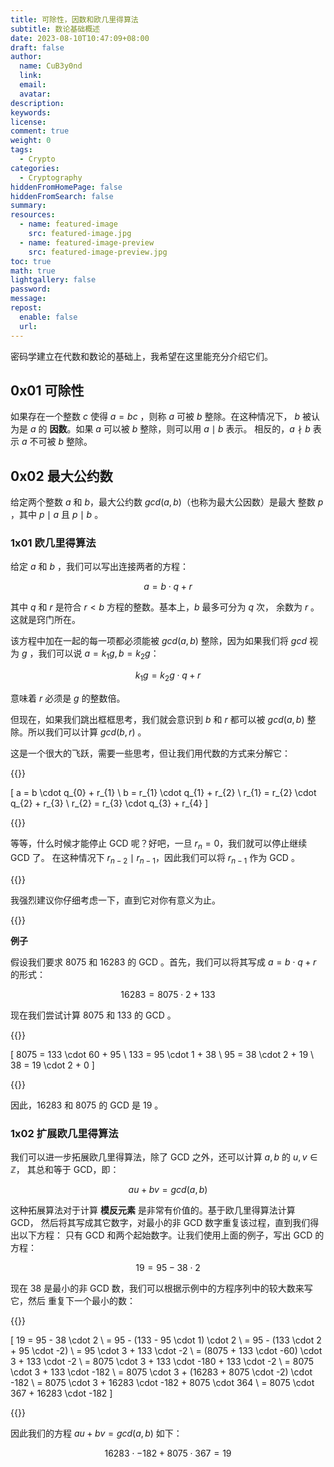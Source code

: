 ```yaml
---
title: 可除性，因数和欧几里得算法
subtitle: 数论基础概述
date: 2023-08-10T10:47:09+08:00
draft: false
author:
  name: CuB3y0nd
  link:
  email:
  avatar:
description:
keywords:
license:
comment: true
weight: 0
tags:
  - Crypto
categories:
  - Cryptography
hiddenFromHomePage: false
hiddenFromSearch: false
summary:
resources:
  - name: featured-image
    src: featured-image.jpg
  - name: featured-image-preview
    src: featured-image-preview.jpg
toc: true
math: true
lightgallery: false
password:
message:
repost:
  enable: false
  url:
---
```


密码学建立在代数和数论的基础上，我希望在这里能充分介绍它们。

<!--more-->

## 0x01 可除性

如果存在一个整数 $c$ 使得 $a = bc$ ，则称 $a$ 可被 $b$ 整除。在这种情况下，
$b$ 被认为是 $a$ 的 **因数**。如果 $a$ 可以被 $b$ 整除，则可以用 $a \mid b$ 表示。
相反的，$a \nmid b$ 表示 $a$ 不可被 $b$ 整除。

## 0x02 最大公约数

给定两个整数 $a$ 和 $b$，最大公约数 $gcd(a, b)$（也称为最大公因数）是最大
整数 $p$ ，其中 $p \mid a$ 且 $p \mid b$ 。

### 1x01 欧几里得算法

给定 $a$ 和 $b$ ，我们可以写出连接两者的方程：

$$a = b \cdot q + r$$

其中 $q$ 和 $r$ 是符合 $r < b$ 方程的整数。基本上，$b$ 最多可分为 $q$ 次，
余数为 $r$ 。这就是窍门所在。

该方程中加在一起的每一项都必须能被 $gcd(a, b)$ 整除，因为如果我们将 $gcd$
视为 $g$ ，我们可以说 $a = k_{1}g, b = k_{2}g$：

$$k_{1}g = k_{2}g \cdot q + r$$

意味着 $r$ 必须是 $g$ 的整数倍。

但现在，如果我们跳出框框思考，我们就会意识到 $b$ 和 $r$ 都可以被 $gcd(a, b)$
整除。所以我们可以计算 $gcd(b, r)$ 。

这是一个很大的飞跃，需要一些思考，但让我们用代数的方式来分解它：

{{<raw>}}

\[ a = b \cdot q_{0} + r_{1} \\
b = r_{1} \cdot q_{1} + r_{2} \\
r_{1} = r_{2} \cdot q_{2} + r_{3} \\
r_{2} = r_{3} \cdot q_{3} + r_{4} \]

{{</raw>}}

等等，什么时候才能停止 GCD 呢？好吧，一旦 $r_{n} = 0$，我们就可以停止继续 GCD 了。
在这种情况下 $r_{n-2} \mid r_{n-1}$，因此我们可以将 $r_{n-1}$ 作为 GCD 。

{{<admonition type="info">}}

我强烈建议你仔细考虑一下，直到它对你有意义为止。

{{</admonition>}}

**例子**

假设我们要求 8075 和 16283 的 GCD 。首先，我们可以将其写成 $a = b \cdot q + r$ 的形式：

$$16283 = 8075 \cdot 2 + 133$$

现在我们尝试计算 8075 和 133 的 GCD 。

{{<raw>}}

\[ 8075 = 133 \cdot 60 + 95 \\
133 = 95 \cdot 1 + 38 \\
95 = 38 \cdot 2 + 19 \\
38 = 19 \cdot 2 + 0 \]

{{</raw>}}

因此，16283 和 8075 的 GCD 是 19 。

### 1x02 扩展欧几里得算法

我们可以进一步拓展欧几里得算法，除了 GCD 之外，还可以计算 $a, b$ 的 $u, v ∈ \mathbb{Z}$，
其总和等于 GCD，即：

$$au + bv = gcd(a, b)$$

这种拓展算法对于计算 **模反元素** 是非常有价值的。基于欧几里得算法计算 GCD，
然后将其写成其它数字，对最小的非 GCD 数字重复该过程，直到我们得出以下方程：
只有 GCD 和两个起始数字。让我们使用上面的例子，写出 GCD 的方程：

$$19 = 95 - 38 \cdot 2$$

现在 38 是最小的非 GCD 数，我们可以根据示例中的方程序列中的较大数来写它，然后
重复下一个最小的数：

{{<raw>}}

\[ 19 = 95 - 38 \cdot 2 \\
= 95 - (133 - 95 \cdot 1) \cdot 2 \\
= 95 - (133 \cdot 2 + 95 \cdot -2) \\
= 95 \cdot 3 + 133 \cdot -2 \\
= (8075 + 133 \cdot -60) \cdot 3 + 133 \cdot -2 \\
= 8075 \cdot 3 + 133 \cdot -180 + 133 \cdot -2 \\
= 8075 \cdot 3 + 133 \cdot -182 \\
= 8075 \cdot 3 + (16283 + 8075 \cdot -2) \cdot -182 \\
= 8075 \cdot 3 + 16283 \cdot -182 + 8075 \cdot 364 \\
= 8075 \cdot 367 + 16283 \cdot -182 \]

{{</raw>}}

因此我们的方程 $au + bv = gcd(a, b)$ 如下：

$$16283 \cdot -182 + 8075 \cdot 367 = 19$$

